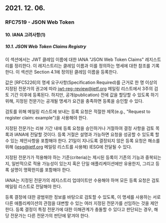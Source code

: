 ## 2021. 12. 06.

### RFC7519 - JSON Web Token

#### 10. IANA 고려사항(1)

##### 10.1. JSON Web Token Claims Registry

이 섹션에서는 JWT 클레임 이름에 대한 IANA "JSON Web Token Claims" 레지스트리를 정리한다. 이 레지스트리는 클레임 이름과 이를 정의하는 명세에 대한 참조를 기록한다. 이 섹션은 Section 4.1에 정의된 클레임 이름을 등록한다.

값은 [RFC5226]의 명세 요구사항(Specification Required)를 근거로 한 명 이상의 지정된 전문가의 권고에 따라 jwt-reg-review@ietf.org 메일링 리스트에서 3주의 검토 기간 이후에 등록된다. 하지만, 공개(publication) 전에 값을 할당할 수 있도록 하기 위해, 지정된 전문가는 공개될 명세가 요건을 충족하면 등록을 승인할 수 있다.

검토를 위해 메일링 리스트에 보내는 등록 요청은 적절한 제목(e.g., "Request to register claim: example")을 사용해야 한다.

지정된 전문가는 리뷰 기간 내에 등록 요청을 승인하거나 거절하여 결정 사항을 검토 목록과 IANA에 전달할 것이다. 등록 거절은 설명과 가능하면 요청을 성공할 수 있도록 할 수 있는 제안사항을 포함해야 한다. 21일이 지나도록 결정되지 않은 등록 요청은 해소를 위해 (iesg@ietf.org 메일링 리스트를 사용해) IESG에 전달될 수 있다.

지정된 전문가가 적용해야 하는 기준(criteria)는 제시된 등록이 기존의 기능과 중복되는지, 일반적으로 적용 가능성이 있는지 혹은 단일 애플리케이션에만 유용한지, 그리고 등록 설명이 명확한지를 포함해야 한다.

IANA는 지정된 전문가의 레지스트리 업데이트만 수용해야 하며 모든 등록 요청은 검토 메일링 리스트로 전달해야 한다.

등록 결정에 대한 광범위한 정보를 바탕으로 검토할 수 있도록, 이 명세를 사용하는 서로 다른 애플리케이션의 관점을 대변할 수 있는 여러 지정된 전문가를 선임하는 것을 제안한다. 등록 결정이 특정 전문가에 대한 이해관계가 충돌할 수 있다고 판단되는 경우, 해당 전문가는 다른 전문가의 판단에 맡겨야 한다.

